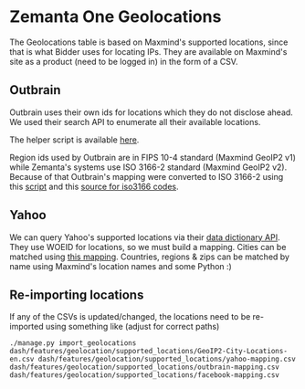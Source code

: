 # Zemanta One Geolocations

The Geolocations table is based on Maxmind's supported locations, since
that is what Bidder uses for locating IPs. They are available on Maxmind's
site as a product (need to be logged in) in the form of a CSV.

## Outbrain

Outbrain uses their own ids for locations which they do not disclose
ahead. We used their search API to enumerate all their available
locations.

The helper script is available
[here](https://gist.github.com/nsaje/601217afcdc53543a585e6255bf1c503).

Region ids used by Outbrain are in FIPS 10-4 standard (Maxmind GeoIP2 v1) while Zemanta's systems use ISO 3166-2 standard (Maxmind GeoIP2 v2). Because of that Outbrain's mapping were converted to ISO 3166-2 using this [script](https://gist.github.com/jurebajt/36272394743a8e07a38f7fc53c13daa2#file-remap_fips_to_iso_regions-py) and this [source for iso3166 codes](https://github.com/esosedi/3166).

## Yahoo

We can query Yahoo's supported locations via their [data dictionary
API](https://developer.yahoo.com/gemini/guide/data-dictionary.html). They
use WOEID for locations, so we must build a mapping. Cities can be matched
using [this
mapping](https://github.com/blackmad/geoplanet-concordance/tree/master/current).
Countries, regions & zips can be matched by name using Maxmind's location
names and some Python :)

## Re-importing locations

If any of the CSVs is updated/changed, the locations need to be re-imported using
something like (adjust for correct paths)

```
./manage.py import_geolocations dash/features/geolocation/supported_locations/GeoIP2-City-Locations-en.csv dash/features/geolocation/supported_locations/yahoo-mapping.csv dash/features/geolocation/supported_locations/outbrain-mapping.csv dash/features/geolocation/supported_locations/facebook-mapping.csv
```
